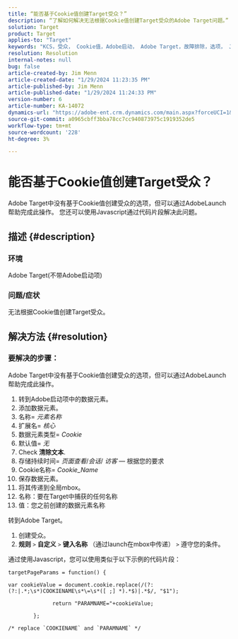 ```yaml
---
title: “能否基于Cookie值创建Target受众？”
description: “了解如何解决无法根据Cookie值创建Target受众的Adobe Target问题。”
solution: Target
product: Target
applies-to: "Target"
keywords: "KCS，受众， Cookie值，Adobe启动， Adobe Target，故障排除，选项， Javascript"
resolution: Resolution
internal-notes: null
bug: false
article-created-by: Jim Menn
article-created-date: "1/29/2024 11:23:35 PM"
article-published-by: Jim Menn
article-published-date: "1/29/2024 11:24:33 PM"
version-number: 6
article-number: KA-14072
dynamics-url: "https://adobe-ent.crm.dynamics.com/main.aspx?forceUCI=1&pagetype=entityrecord&etn=knowledgearticle&id=a193e566-fdbe-ee11-9079-6045bd006268"
source-git-commit: a0965cbff3bba78cc7cc940873975c1919352de5
workflow-type: tm+mt
source-wordcount: '228'
ht-degree: 3%

---
```


# 能否基于Cookie值创建Target受众？


Adobe Target中没有基于Cookie值创建受众的选项，但可以通过AdobeLaunch帮助完成此操作。 您还可以使用Javascript通过代码片段解决此问题。

## 描述 {#description}




### 环境



Adobe Target(不带Adobe启动项)



### 问题/症状



无法根据Cookie值创建Target受众。


## 解决方法 {#resolution}




### 要解决的步骤：

Adobe Target中没有基于Cookie值创建受众的选项，但可以通过AdobeLaunch帮助完成此操作。

1. 转到Adobe启动项中的数据元素。
2. 添加数据元素。
3. 名称= *元素名称*
4. 扩展名= *核心*
5. 数据元素类型= *Cookie*
6. 默认值= *无*
7. Check <b>清除文本</b>.
8. 存储持续时间= *页面查看*/*会话*/ *访客*  — 根据您的要求
9. Cookie名称= *Cookie_Name*
10. 保存数据元素。
11. 将其传递到全局mbox。
12. 名称：要在Target中捕获的任何名称
13. 值：您之前创建的数据元素名称


转到Adobe Target。

1. 创建受众。
2. <b>规则</b> `>`  <b>自定义</b> `>`  <b>键入名称</b> （通过launch在mbox中传递） `>`  遵守您的条件。




通过使用Javascript，您可以使用类似于以下示例的代码片段：


```
targetPageParams = function() {

var cookieValue = document.cookie.replace(/(?:(?:|.*;\s*)COOKIENAME\s*\=\s*([ ;] *).*$)|.*$/, "$1");

              return "PARAMNAME="+cookieValue;

        };

/* replace `COOKIENAME` and `PARAMNAME` */
```


